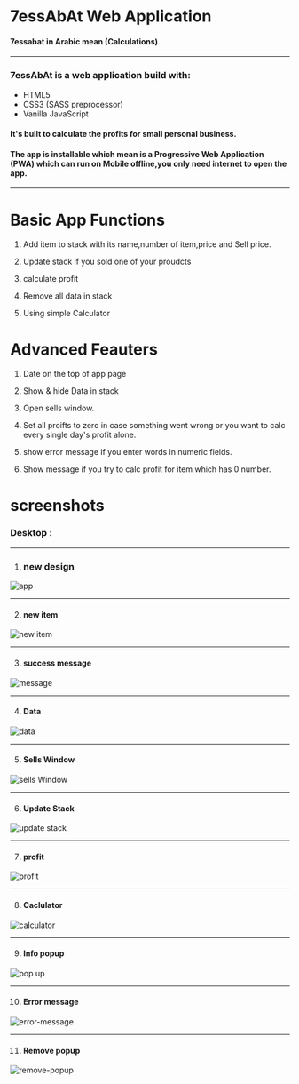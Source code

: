 # 7essAbAt Web Application

#### 7essabat in Arabic mean (Calculations)
*******
###  7essAbAt is a web application build with:
- HTML5
- CSS3 (SASS preprocessor)
- Vanilla JavaScript

#### It's built to calculate the profits for small personal business.

#### The app is installable which mean is a Progressive Web Application (PWA) which can run on Mobile offline,you only need internet to open the app.

******
# Basic App Functions

1. Add item to stack with its name,number of item,price and Sell price.

2. Update stack if you sold one of your proudcts

3. calculate profit 

4. Remove all data in stack

5. Using simple Calculator

# Advanced Feauters
1. Date on the top of app page

2. Show & hide Data in stack

3. Open sells window.

4. Set all proifts to zero in case something went wrong or you want to calc every single day's profit alone.

5. show error message if you enter words in numeric fields.

6.  Show message if you try to calc profit for item which has 0 number.

# screenshots

### Desktop :
-------
1. ### new design 
![app](./images/screenshots/app.png)

*********
2. #### new item
![new item](./images/screenshots/new-item.png)
******
3. #### success message
![message](./images/screenshots/add-new-item.png)
********
4. #### Data
![data](./images/screenshots/data.png)
******
5. #### Sells Window
![sells Window](./images/screenshots/sells%20window.png)
*********
6. #### Update Stack
![update stack](./images/screenshots/update-stack.png)
*********
7. #### profit
![profit](./images/screenshots/profit.png)
*********
8. #### Caclulator
![calculator](./images/screenshots/calculator.png)
********
9. #### Info popup
![pop up](./images/screenshots/info-popup.png)
********
10. #### Error message
![error-message](./images/screenshots/error-message.png)
********
11. #### Remove popup
![remove-popup](./images/screenshots/remove-popup.png)
    